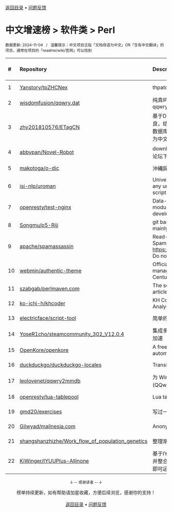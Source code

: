<a href="https://gitee.com/GrowingGit/GitHub-Chinese-Top-Charts#github中文排行榜">返回目录</a> • <a href="/content/docs/feedback.md">问题反馈</a>

# 中文增速榜 > 软件类 > Perl
<sub>数据更新: 2024-11-04&nbsp;&nbsp;&nbsp;/&nbsp;&nbsp;&nbsp;温馨提示：中文项目泛指「文档母语为中文」OR「含有中文翻译」的项目，通常在项目的「readme/wiki/官网」可以找到</sub>

|#|Repository|Description|Stars|Average daily growth|Updated|
|:-|:-|:-|:-|:-|:-|
|1|[Yanstory/tpZHCNex](https://github.com/Yanstory/tpZHCNex)|thpatch zh-hans extra patches (Beta)|18|0|2024-06-18|
|2|[wisdomfusion/qqwry.dat](https://github.com/wisdomfusion/qqwry.dat)|纯真IP地址数据库镜像，mirror of qqwry.dat|393|0|2024-09-19|
|3|[zhy201810576/ETagCN](https://github.com/zhy201810576/ETagCN)|基于Difegue编写的E-Hentai插件进行改良，结合EhTagTranslation项目提供的数据库转换来自E-Hentai上的英文标签为中文标签。|66|0|2024-06-17|
|4|[abbypan/Novel-Robot](https://github.com/abbypan/Novel-Robot)|download novel / forum thread, 小说/论坛下载器|5|0|2024-08-08|
|5|[makotoga/o-dic](https://github.com/makotoga/o-dic)|沖縄辞書|2|0|2024-05-23|
|6|[isi-nlp/uroman](https://github.com/isi-nlp/uroman)|Universal Romanizer that can convert any unicode script to roman (latin) script|148|0|2024-07-26|
|7|[openresty/test-nginx](https://github.com/openresty/test-nginx)|Data-driven test scaffold for Nginx C module and OpenResty Lua library development|440|0|2024-08-06|
|8|[Songmu/p5-Riji](https://github.com/Songmu/p5-Riji)|git based simple static site generator mainly for blogging|25|0|2024-11-03|
|9|[apache/spamassassin](https://github.com/apache/spamassassin)|Read-only mirror of Apache SpamAssassin. Submit patches to https://bz.apache.org/SpamAssassin/. Do not send pull requests|283|0|2024-11-03|
|10|[webmin/authentic-theme](https://github.com/webmin/authentic-theme)|Official theme for the best server management panel of the 21st Century|951|0|2024-11-03|
|11|[szabgab/perlmaven.com](https://github.com/szabgab/perlmaven.com)|The source files of the Perl Maven articles|68|0|2024-08-16|
|12|[ko-ichi-h/khcoder](https://github.com/ko-ichi-h/khcoder)|KH Coder: for Quantitative Content Analysis or Text Mining|307|0|2024-10-11|
|13|[electricface/script-tool](https://github.com/electricface/script-tool)|简单的脚本工具|4|0|2024-08-23|
|14|[YoseR1cho/steamcommunity_302_V12.0.4](https://github.com/YoseR1cho/steamcommunity_302_V12.0.4)|集成多种功能steam工具箱 支持github加速|5|0|2024-07-12|
|15|[OpenKore/openkore](https://github.com/OpenKore/openkore)|A free/open source client and automation tool for Ragnarok Online|1289|0|2024-10-25|
|16|[duckduckgo/duckduckgo-locales](https://github.com/duckduckgo/duckduckgo-locales)|Translation files for duckduckgo.com|98|0|2024-10-21|
|17|[leolovenet/qqwry2mmdb](https://github.com/leolovenet/qqwry2mmdb)|为 Wireshark 能使用纯真网络 IP 数据库(QQwry)而提供的格式转换工具|163|0|2024-10-01|
|18|[openresty/lua-tablepool](https://github.com/openresty/lua-tablepool)|Lua table recycling pools for LuaJIT|111|0|2024-08-17|
|19|[gmd20/exercises](https://github.com/gmd20/exercises)|写过一些练习或者小工具，小代码片段等|4|0|2024-05-31|
|20|[Gilwyad/mailnesia.com](https://github.com/Gilwyad/mailnesia.com)|Anonymous Email in Seconds|103|0|2024-08-15|
|21|[shangshanzhizhe/Work_flow_of_population_genetics](https://github.com/shangshanzhizhe/Work_flow_of_population_genetics)|整理常用的群体遗传学分析流程和脚本|93|0|2024-05-30|
|22|[KiWinger/IYUUPlus-Allinone](https://github.com/KiWinger/IYUUPlus-Allinone)|基于IYUUPlus-Dev原版，优化安装流程并整合为一体包，无需安装其他任何文件即可运行IYUUPlus。|7|0|2024-07-14|

<div align="center">
    <p><sub>↓ -- 感谢读者 -- ↓</sub></p>
    榜单持续更新，如有帮助请加星收藏，方便后续浏览，感谢你的支持！
</div>

<br/>

<div align="center"><a href="https://gitee.com/GrowingGit/GitHub-Chinese-Top-Charts#github中文排行榜">返回目录</a> • <a href="/content/docs/feedback.md">问题反馈</a></div>
